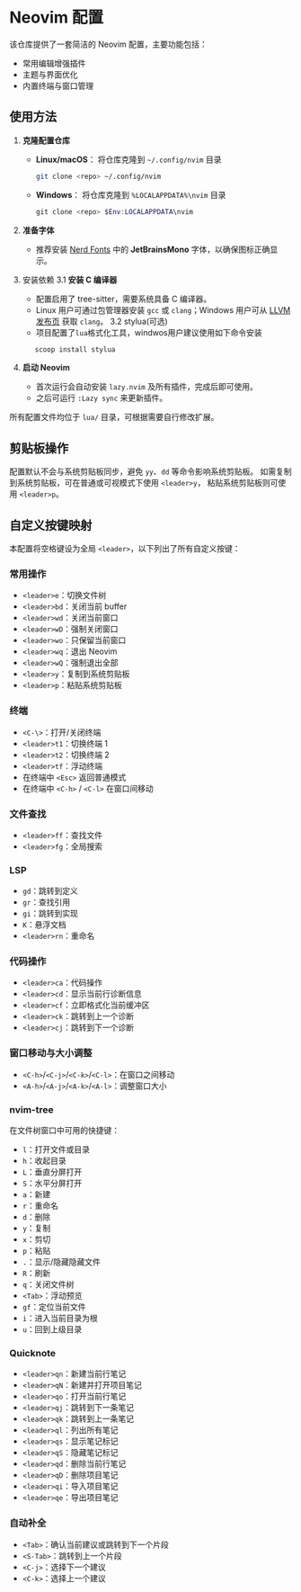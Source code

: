 # Neovim 配置

该仓库提供了一套简洁的 Neovim 配置，主要功能包括：

- 常用编辑增强插件
- 主题与界面优化
- 内置终端与窗口管理

## 使用方法

1. **克隆配置仓库**
   - **Linux/macOS**：
     将仓库克隆到 `~/.config/nvim` 目录
     ```bash
     git clone <repo> ~/.config/nvim
     ```
   - **Windows**：
     将仓库克隆到 `%LOCALAPPDATA%\nvim` 目录
     ```powershell
     git clone <repo> $Env:LOCALAPPDATA\nvim
     ```

2. **准备字体**
   - 推荐安装 [Nerd Fonts](https://www.nerdfonts.com/font-downloads) 中的 **JetBrainsMono** 字体，以确保图标正确显示。

3. 安装依赖
3.1 **安装 C 编译器**
   - 配置启用了 tree-sitter，需要系统具备 C 编译器。
   - Linux 用户可通过包管理器安装 `gcc` 或 `clang`；Windows 用户可从 [LLVM 发布页](https://github.com/llvm/llvm-project/releases) 获取 `clang`。
3.2 stylua(可选)
   - 项目配置了`lua`格式化工具，windwos用户建议使用如下命令安装
   ```powershell
      scoop install stylua
   ```


4. **启动 Neovim**
   - 首次运行会自动安装 `lazy.nvim` 及所有插件，完成后即可使用。
   - 之后可运行 `:Lazy sync` 来更新插件。

所有配置文件均位于 `lua/` 目录，可根据需要自行修改扩展。

## 剪贴板操作

配置默认不会与系统剪贴板同步，避免 `yy`、`dd` 等命令影响系统剪贴板。
如需复制到系统剪贴板，可在普通或可视模式下使用 `<leader>y`，
粘贴系统剪贴板则可使用 `<leader>p`。

## 自定义按键映射

本配置将空格键设为全局 `<leader>`，以下列出了所有自定义按键：

### 常用操作

- `<leader>e`：切换文件树
- `<leader>bd`：关闭当前 buffer
- `<leader>wd`：关闭当前窗口
- `<leader>wD`：强制关闭窗口
- `<leader>wo`：只保留当前窗口
- `<leader>wq`：退出 Neovim
- `<leader>wQ`：强制退出全部
- `<leader>y`：复制到系统剪贴板
- `<leader>p`：粘贴系统剪贴板

### 终端

- `<C-\>`：打开/关闭终端
- `<leader>t1`：切换终端 1
- `<leader>t2`：切换终端 2
- `<leader>tf`：浮动终端
- 在终端中 `<Esc>` 返回普通模式
- 在终端中 `<C-h>` / `<C-l>` 在窗口间移动

### 文件查找

- `<leader>ff`：查找文件
- `<leader>fg`：全局搜索

### LSP

- `gd`：跳转到定义
- `gr`：查找引用
- `gi`：跳转到实现
- `K`：悬浮文档
- `<leader>rn`：重命名

### 代码操作

- `<leader>ca`：代码操作
- `<leader>cd`：显示当前行诊断信息
- `<leader>cf`：立即格式化当前缓冲区
- `<leader>ck`：跳转到上一个诊断
- `<leader>cj`：跳转到下一个诊断

### 窗口移动与大小调整

- `<C-h>`/`<C-j>`/`<C-k>`/`<C-l>`：在窗口之间移动
- `<A-h>`/`<A-j>`/`<A-k>`/`<A-l>`：调整窗口大小

### nvim-tree

在文件树窗口中可用的快捷键：

- `l`：打开文件或目录
- `h`：收起目录
- `L`：垂直分屏打开
- `S`：水平分屏打开
- `a`：新建
- `r`：重命名
- `d`：删除
- `y`：复制
- `x`：剪切
- `p`：粘贴
- `.`：显示/隐藏隐藏文件
- `R`：刷新
- `q`：关闭文件树
- `<Tab>`：浮动预览
- `gf`：定位当前文件
- `i`：进入当前目录为根
- `u`：回到上级目录

### Quicknote

- `<leader>qn`：新建当前行笔记
- `<leader>qN`：新建并打开项目笔记
- `<leader>qo`：打开当前行笔记
- `<leader>qj`：跳转到下一条笔记
- `<leader>qk`：跳转到上一条笔记
- `<leader>ql`：列出所有笔记
- `<leader>qs`：显示笔记标记
- `<leader>qS`：隐藏笔记标记
- `<leader>qd`：删除当前行笔记
- `<leader>qD`：删除项目笔记
- `<leader>qi`：导入项目笔记
- `<leader>qe`：导出项目笔记

### 自动补全

- `<Tab>`：确认当前建议或跳转到下一个片段
- `<S-Tab>`：跳转到上一个片段
- `<C-j>`：选择下一个建议
- `<C-k>`：选择上一个建议

